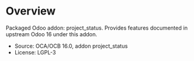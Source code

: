 # Overview

Packaged Odoo addon: project_status. Provides features documented in upstream Odoo 16 under this addon.

- Source: OCA/OCB 16.0, addon project_status
- License: LGPL-3
